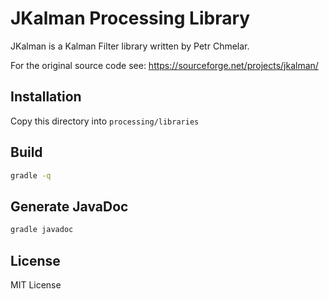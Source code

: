 # JKalman Processing Library

JKalman is a Kalman Filter library written by Petr Chmelar.

For the original source code see:
https://sourceforge.net/projects/jkalman/

## Installation

Copy this directory into `processing/libraries`

## Build

```bash
gradle -q
```

## Generate JavaDoc

```bash
gradle javadoc
```

## License

MIT License
